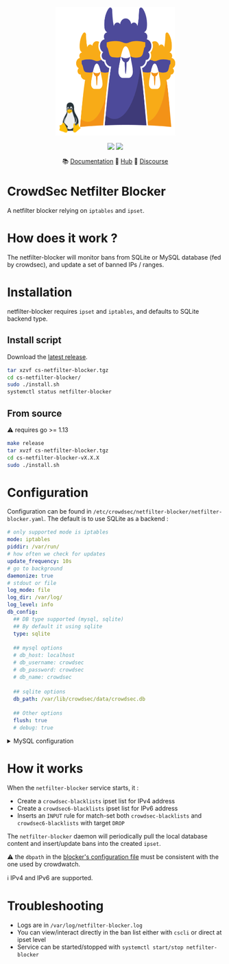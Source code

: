 <p align="center">
<img src="https://github.com/crowdsecurity/cs-netfilter-blocker/raw/master/docs/assets/crowdsec_linux_logo.png" alt="CrowdSec" title="CrowdSec" width="280" height="300" />
</p>
<p align="center">
<img src="https://img.shields.io/badge/build-pass-green">
<img src="https://img.shields.io/badge/tests-pass-green">
</p>
<p align="center">
&#x1F4DA; <a href="https://docs.crowdsec.net/blockers/netfilter/installation/">Documentation</a>
&#x1F4A0; <a href="https://hub.crowdsec.net">Hub</a>
&#128172; <a href="https://discourse.crowdsec.net">Discourse </a>
</p>

# CrowdSec Netfilter Blocker

A netfilter blocker relying on `iptables` and `ipset`.

# How does it work ?

The netfilter-blocker will monitor bans from SQLite or MySQL database (fed by crowdsec), and update a set of banned IPs / ranges.

# Installation

netfilter-blocker requires `ipset` and `iptables`, and defaults to SQLite backend type.

## Install script

Download the [latest release](https://github.com/crowdsecurity/cs-netfilter-blocker/releases).

```bash
tar xzvf cs-netfilter-blocker.tgz
cd cs-netfilter-blocker/
sudo ./install.sh
systemctl status netfilter-blocker
```

## From source

:warning: requires  go >= 1.13

```bash
make release
tar xvzf cs-netfilter-blocker.tgz
cd cs-netfilter-blocker-vX.X.X
sudo ./install.sh
```


# Configuration

Configuration can be found in `/etc/crowdsec/netfilter-blocker/netfilter-blocker.yaml`.
The default is to use SQLite as a backend :

```yaml
# only supported mode is iptables
mode: iptables
piddir: /var/run/
# how often we check for updates
update_frequency: 10s
# go to background
daemonize: true
# stdout or file
log_mode: file
log_dir: /var/log/
log_level: info
db_config:
  ## DB type supported (mysql, sqlite)
  ## By default it using sqlite
  type: sqlite

  ## mysql options
  # db_host: localhost
  # db_username: crowdsec
  # db_password: crowdsec
  # db_name: crowdsec

  ## sqlite options
  db_path: /var/lib/crowdsec/data/crowdsec.db

  ## Other options
  flush: true
  # debug: true

```

<details>
  <summary>MySQL configuration</summary>

```yaml
# only supported mode is iptables
mode: iptables
piddir: /var/run/
# how often we check for updates
update_frequency: 10s
# go to background
daemonize: true
# stdout or file
log_mode: file
log_dir: /var/log/
log_level: info
db_config:
  ## DB type supported (mysql, sqlite)
  ## By default it using sqlite
  type: mysql

  ## mysql options
  db_host: localhost
  db_username: crowdsec
  db_password: crowdsec
  db_name: crowdsec

  ## sqlite options
  #db_path: /var/lib/crowdsec/data/crowdsec.db

  ## Other options
  flush: true
  # debug: true

```
</details>

# How it works

When the `netfilter-blocker` service starts, it :
 - Create a `crowdsec-blacklists` ipset list for IPv4 address
 - Create a `crowdsec6-blacklists` ipset list for IPv6 address
 - Inserts an `INPUT` rule for match-set both `crowdsec-blacklists` and `crowdsec6-blacklists` with target `DROP`
 
The `netfilter-blocker` daemon will periodically pull the local database content and insert/update bans into the created `ipset`.

:warning: the `dbpath` in the [blocker's configuration file](https://github.com/crowdsecurity/cs-netfilter-blocker/blob/master/config/netfilter-blocker.yaml#L2) must be consistent with the one used by crowdwatch.

:information_source: IPv4 and IPv6 are supported.

# Troubleshooting

 - Logs are in `/var/log/netfilter-blocker.log`
 - You can view/interact directly in the ban list either with `cscli` or direct at ipset level
 - Service can be started/stopped with `systemctl start/stop netfilter-blocker`

